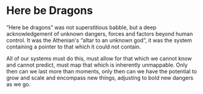 # Here be Dragons

“Here be dragons” was not superstitious babble, but a deep acknowledgement of unknown dangers, forces and factors beyond human control. It was the Athenian's “altar to an unknown god”, it was the system containing a pointer to that which it could not contain.

All of our systems must do this, must allow for that which we cannot know and cannot predict, must map that which is inherently unmappable. Only then can we last more than moments, only then can we have the potential to grow and scale and encompass new things, adjusting to bold new dangers as we go.